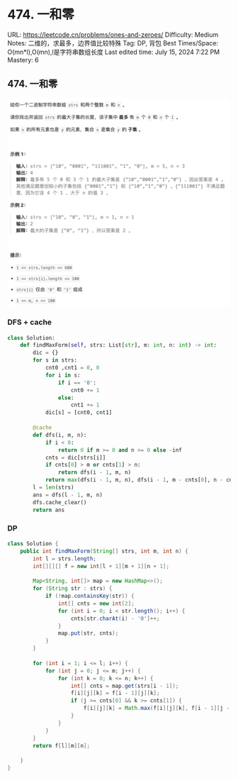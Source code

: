 # 474. 一和零

URL: https://leetcode.cn/problems/ones-and-zeroes/
Difficulty: Medium
Notes: 二维的，求最多，边界值比较特殊
Tag: DP, 背包
Best Times/Space: O(mn*l),O(mn),l是字符串数组长度
Last edited time: July 15, 2024 7:22 PM
Mastery: 6

## 474. 一和零

![Untitled](image/474%20%E4%B8%80%E5%92%8C%E9%9B%B6/Untitled.png)

### DFS + cache

```python
class Solution:
    def findMaxForm(self, strs: List[str], m: int, n: int) -> int:
        dic = {}
        for s in strs:
            cnt0 ,cnt1 = 0, 0
            for i in s:
                if i == '0':
                    cnt0 += 1
                else:
                    cnt1 += 1
            dic[s] = [cnt0, cnt1]   

        @cache
        def dfs(i, m, n):
            if i < 0:
                return 0 if m >= 0 and n >= 0 else -inf
            cnts = dic[strs[i]]
            if cnts[0] > m or cnts[1] > n:
                return dfs(i - 1, m, n)
            return max(dfs(i - 1, m, n), dfs(i - 1, m - cnts[0], n - cnts[1]) + 1)
        l = len(strs)
        ans = dfs(l - 1, m, n)
        dfs.cache_clear()
        return ans
```

### DP

```java
class Solution {
    public int findMaxForm(String[] strs, int m, int n) {
        int l = strs.length;
        int[][][] f = new int[l + 1][m + 1][n + 1];

        Map<String, int[]> map = new HashMap<>();
        for (String str : strs) {
            if (!map.containsKey(str)) {
                int[] cnts = new int[2];
                for (int i = 0; i < str.length(); i++) {
                    cnts[str.charAt(i) - '0']++;
                }
                map.put(str, cnts);
            }
        }

        for (int i = 1; i <= l; i++) {
            for (int j = 0; j <= m; j++) {
                for (int k = 0; k <= n; k++) {
                    int[] cnts = map.get(strs[i - 1]);
                    f[i][j][k] = f[i - 1][j][k];
                    if (j >= cnts[0] && k >= cnts[1]) {
                        f[i][j][k] = Math.max(f[i][j][k], f[i - 1][j - cnts[0]][k - cnts[1]] + 1);
                    }
                }
            }
        }
        return f[l][m][n];

    }
}
```